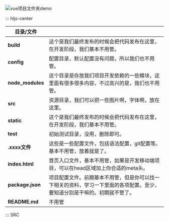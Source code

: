 ![vue项目文件夹demo](http://ww4.sinaimg.cn/large/0060lm7Tgw1f9ssmtv2jrj305x0axmxl.jpg)

::: hljs-center

| **目录/文件** | |
| - | - |
|**build** |这个是我们最终发布的时候会把代码发布在这里，在开发阶段，我们基本不用管。|
|**config**|配置目录，默认配置没有问题，所以我们也不用管。|
|**node_modules**|这个目录是存放我们项目开发依赖的一些模块，这里面有很多很多内容，不过高兴的是，我们也不用管。|
|**src**|资源目录，我们可以把一些图片啊，字体啊，放在这里。|
|**static**|这个是我们最终发布的时候会把代码发布在这里，在开发阶段，我们基本不用管。|
|**test**|初始测试目录，没用，删除即可。|
|**.xxxx文件**|这些是一些配置文件，包括语法配置，git配置等。基本不用管，放着就是了。|
|**index.html**|首页入口文件，基本不用管，如果是开发移动端项目，可以在head区域加上你合适的meta头。|
|**package.json**|项目配置文件。前期基本不用管，但是你可以找一下相关的资料，学习一下里面的各项配置。至少，要知道分别是干嘛的。初期就不管了。|
|**README.md**|不用管|

:::
SRC
